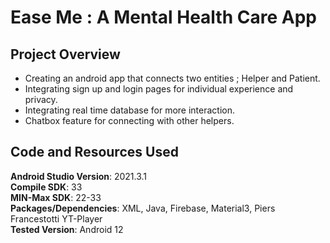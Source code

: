 # Ease Me : A Mental Health Care App
## Project Overview
* Creating an android app that connects two entities ; Helper and Patient.  
* Integrating sign up and login pages for individual experience and privacy.
* Integrating real time database for more interaction.
* Chatbox feature for connecting with other helpers.

## Code and Resources Used
**Android Studio Version**: 2021.3.1  
**Compile SDK**: 33  
**MIN-Max SDK**: 22-33  
**Packages/Dependencies**: XML, Java, Firebase, Material3, Piers Francestotti YT-Player  
**Tested Version**: Android 12  




